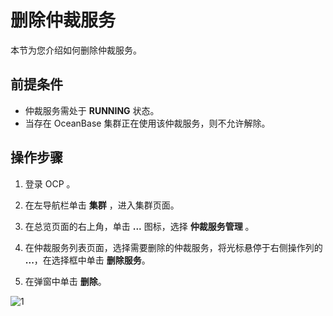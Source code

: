 # 删除仲裁服务

本节为您介绍如何删除仲裁服务。

## 前提条件

* 仲裁服务需处于 **RUNNING** 状态。
* 当存在 OceanBase 集群正在使用该仲裁服务，则不允许解除。

## 操作步骤

1. 登录 OCP 。

2. 在左导航栏单击 **集群** ，进入集群页面。

3. 在总览页面的右上角，单击 **...** 图标，选择 **仲裁服务管理** 。

4. 在仲裁服务列表页面，选择需要删除的仲裁服务，将光标悬停于右侧操作列的 **...**，在选择框中单击 **删除服务**。

5. 在弹窗中单击 **删除**。

![1](https://obbusiness-private.oss-cn-shanghai.aliyuncs.com/doc/img/ocp/410/%E4%BB%B2%E8%A3%81-%E5%88%A0%E9%99%A4%E6%9C%8D%E5%8A%A1.png)
